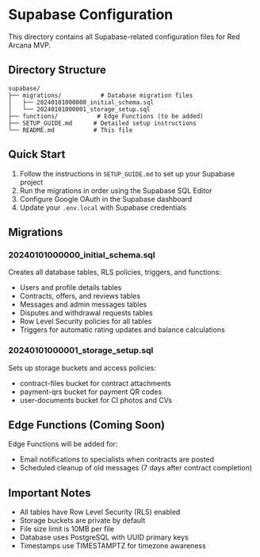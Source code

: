 # Supabase Configuration

This directory contains all Supabase-related configuration files for Red Arcana MVP.

## Directory Structure

```
supabase/
├── migrations/           # Database migration files
│   ├── 20240101000000_initial_schema.sql
│   └── 20240101000001_storage_setup.sql
├── functions/           # Edge Functions (to be added)
├── SETUP_GUIDE.md      # Detailed setup instructions
└── README.md           # This file
```

## Quick Start

1. Follow the instructions in `SETUP_GUIDE.md` to set up your Supabase project
2. Run the migrations in order using the Supabase SQL Editor
3. Configure Google OAuth in the Supabase dashboard
4. Update your `.env.local` with Supabase credentials

## Migrations

### 20240101000000_initial_schema.sql
Creates all database tables, RLS policies, triggers, and functions:
- Users and profile details tables
- Contracts, offers, and reviews tables
- Messages and admin messages tables
- Disputes and withdrawal requests tables
- Row Level Security policies for all tables
- Triggers for automatic rating updates and balance calculations

### 20240101000001_storage_setup.sql
Sets up storage buckets and access policies:
- contract-files bucket for contract attachments
- payment-qrs bucket for payment QR codes
- user-documents bucket for CI photos and CVs

## Edge Functions (Coming Soon)

Edge Functions will be added for:
- Email notifications to specialists when contracts are posted
- Scheduled cleanup of old messages (7 days after contract completion)

## Important Notes

- All tables have Row Level Security (RLS) enabled
- Storage buckets are private by default
- File size limit is 10MB per file
- Database uses PostgreSQL with UUID primary keys
- Timestamps use TIMESTAMPTZ for timezone awareness
